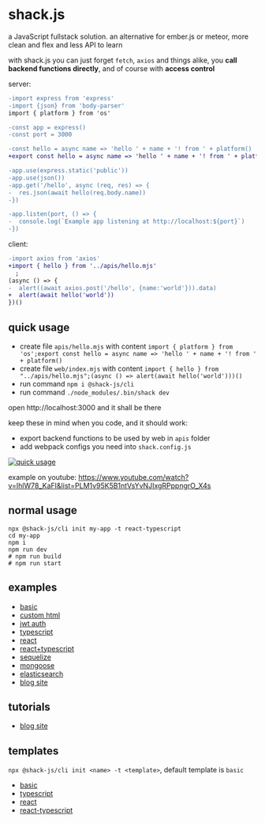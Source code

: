 # shack.js

a JavaScript fullstack solution. an alternative for ember.js or meteor, more clean and flex and less API to learn

with shack.js you can just forget `fetch`, `axios` and things alike, you **call backend functions directly**, and of course with **access control**

server:

```diff
-import express from 'express'
-import {json} from 'body-parser'
import { platform } from 'os'

-const app = express()
-const port = 3000

-const hello = async name => 'hello ' + name + '! from ' + platform()
+export const hello = async name => 'hello ' + name + '! from ' + platform()

-app.use(express.static('public'))
-app.use(json())
-app.get('/hello', async (req, res) => {
-  res.json(await hello(req.body.name))
-})

-app.listen(port, () => {
-  console.log(`Example app listening at http://localhost:${port}`)
-})
```

client:

```diff
-import axios from 'axios'
+import { hello } from '../apis/hello.mjs'
  ;
(async () => {
-  alert((await axios.post('/hello', {name:'world'})).data)
+  alert(await hello('world'))
})()
```


## quick usage

- create file `apis/hello.mjs` with content `import { platform } from 'os';export const hello = async name => 'hello ' + name + '! from ' + platform()`
- create file `web/index.mjs` with content `import { hello } from "../apis/hello.mjs";(async () => alert(await hello('world')))()`
- run command `npm i @shack-js/cli`
- run command `./node_modules/.bin/shack dev`

open http://localhost:3000 and it shall be there

keep these in mind when you code, and it should work:

- export backend functions to be used by web in `apis` folder
- add webpack configs you need into `shack.config.js` 

[![quick usage](https://img.youtube.com/vi/IhlW78_KaFI/0.jpg)](https://www.youtube.com/watch?v=IhlW78_KaFI&list=PLM1v95K5B1ntVsYvNJIxgRPppngrO_X4s)

example on youtube: https://www.youtube.com/watch?v=IhlW78_KaFI&list=PLM1v95K5B1ntVsYvNJIxgRPppngrO_X4s


## normal usage
```
npx @shack-js/cli init my-app -t react-typescript
cd my-app
npm i
npm run dev
# npm run build
# npm run start
```

## examples

- [basic](./examples/basic)
- [custom html](./examples/custom-html)
- [jwt auth](./examples/jwt-auth)
- [typescript](./examples/typescript)
- [react](./examples/react)
- [react+typescript](./examples/react-typescript)
- [sequelize](./examples/react-sequelize)
- [mongoose](./examples/mongoose)
- [elasticsearch](./examples/elasticsearch)
- [blog site](./examples/blog-site)

## tutorials

- [blog site](./examples/blog-site/README.md)

## templates

 `npx @shack-js/cli init <name> -t <template>`, default template is `basic`

- [basic](https://github.com/shack-js/template-basic)
- [typescript](https://github.com/shack-js/template-typescript)
- [react](https://github.com/shack-js/template-react)
- [react-typescript](https://github.com/shack-js/template-react-typescript)


